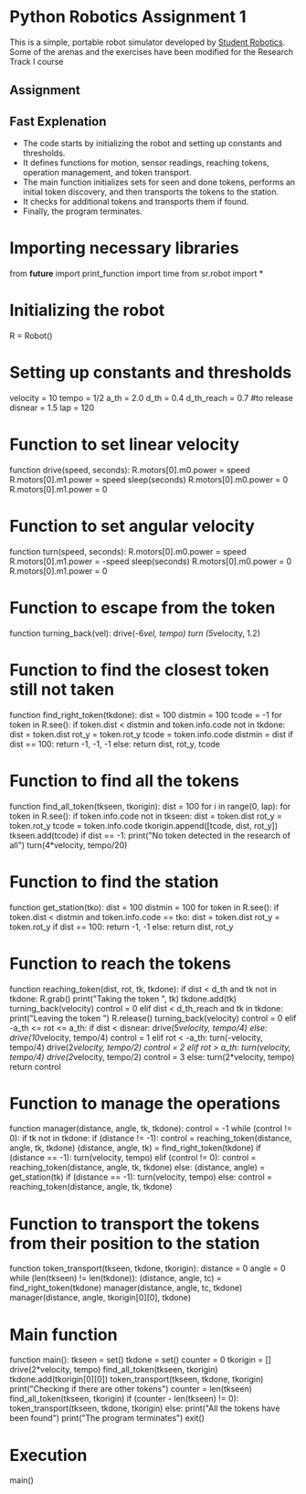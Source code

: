 Python Robotics Assignment 1
================================

This is a simple, portable robot simulator developed by [Student Robotics](https://studentrobotics.org).
Some of the arenas and the exercises have been modified for the Research Track I course

Assignment
----------------------

## Fast Explenation


* The code starts by initializing the robot and setting up constants and thresholds.
* It defines functions for motion, sensor readings, reaching tokens, operation management, and token transport.
* The main function initializes sets for seen and done tokens, performs an initial token discovery, and then transports the tokens to the station.
* It checks for additional tokens and transports them if found.
* Finally, the program terminates.





# Importing necessary libraries
from __future__ import print_function
import time
from sr.robot import *

# Initializing the robot
R = Robot()

# Setting up constants and thresholds
velocity = 10
tempo = 1/2
a_th = 2.0
d_th = 0.4
d_th_reach = 0.7 #to release 
disnear = 1.5
lap = 120

# Function to set linear velocity
function drive(speed, seconds):
    R.motors[0].m0.power = speed
    R.motors[0].m1.power = speed
    sleep(seconds)
    R.motors[0].m0.power = 0
    R.motors[0].m1.power = 0

# Function to set angular velocity
function turn(speed, seconds):
    R.motors[0].m0.power = speed
    R.motors[0].m1.power = -speed
    sleep(seconds)
    R.motors[0].m0.power = 0
    R.motors[0].m1.power = 0

# Function to escape from the token
function turning_back(vel):
    drive(-6*vel, tempo)
    turn (5*velocity, 1.2)

# Function to find the closest token still not taken
function find_right_token(tkdone):
    dist = 100
    distmin = 100
    tcode = -1
    for token in R.see():
        if token.dist < distmin and token.info.code not in tkdone:
            dist = token.dist
            rot_y = token.rot_y
            tcode = token.info.code
            distmin = dist
    if dist == 100:
        return -1, -1, -1
    else:
        return dist, rot_y, tcode

# Function to find all the tokens
function find_all_token(tkseen, tkorigin):
    dist = 100
    for i in range(0, lap):
        for token in R.see():
            if token.info.code not in tkseen:
                dist = token.dist
                rot_y = token.rot_y
                tcode = token.info.code
                tkorigin.append([tcode, dist, rot_y])
                tkseen.add(tcode)
        if dist == -1:
            print("No token detected in the research of all")
        turn(4*velocity, tempo/20)

# Function to find the station
function get_station(tko):
    dist = 100
    distmin = 100
    for token in R.see():
        if token.dist < distmin and token.info.code == tko:
            dist = token.dist
            rot_y = token.rot_y
    if dist == 100:
        return -1, -1
    else:
        return dist, rot_y

# Function to reach the tokens
function reaching_token(dist, rot, tk, tkdone):
    if dist < d_th and tk not in tkdone:
        R.grab()
        print("Taking the token ", tk)
        tkdone.add(tk)
        turning_back(velocity)
        control = 0
    elif dist < d_th_reach and tk in tkdone:
        print("Leaving the token ")
        R.release()
        turning_back(velocity)
        control = 0
    elif -a_th <= rot <= a_th:
        if dist < disnear:
            drive(5*velocity, tempo/4)
        else:
            drive(10*velocity, tempo/4)
        control = 1
    elif rot < -a_th:
        turn(-velocity, tempo/4)
        drive(2*velocity, tempo/2)
        control = 2
    elif rot > a_th:
        turn(velocity, tempo/4)
        drive(2*velocity, tempo/2)
        control = 3
    else:
        turn(2*velocity, tempo)
    return control

# Function to manage the operations
function manager(distance, angle, tk, tkdone):
    control = -1
    while (control != 0):
        if tk not in tkdone:
            if (distance != -1):
                control = reaching_token(distance, angle, tk, tkdone)
            (distance, angle, tk) = find_right_token(tkdone)
            if (distance == -1):
                turn(velocity, tempo)
            elif (control != 0):
                control = reaching_token(distance, angle, tk, tkdone)
        else:
            (distance, angle) = get_station(tk)
            if (distance == -1):
                turn(velocity, tempo)
            else:
                control = reaching_token(distance, angle, tk, tkdone)

# Function to transport the tokens from their position to the station
function token_transport(tkseen, tkdone, tkorigin):
    distance = 0
    angle = 0
    while (len(tkseen) != len(tkdone)):
        (distance, angle, tc) = find_right_token(tkdone)
        manager(distance, angle, tc, tkdone)
        manager(distance, angle, tkorigin[0][0], tkdone)

# Main function
function main():
    tkseen = set()
    tkdone = set()
    counter = 0
    tkorigin = []
    drive(2*velocity, tempo)
    find_all_token(tkseen, tkorigin)
    tkdone.add(tkorigin[0][0])
    token_transport(tkseen, tkdone, tkorigin)
    print("Checking if there are other tokens")
    counter = len(tkseen)
    find_all_token(tkseen, tkorigin)
    if (counter - len(tkseen) != 0):
        token_transport(tkseen, tkdone, tkorigin)
    else:
        print("All the tokens have been found")
    print("The program terminates")
    exit()

# Execution
main()

